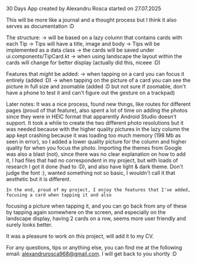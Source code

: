 30 Days App
created by Alexandru Rosca
started on 27.07.2025

This will be more like a journal and a thought process but I think it also serves as documentation :D

The structure:
    -> will be based on a lazy column that contains cards with each Tip
        -> Tips will have a title, image and body
        -> Tips will be implemented as a data class 
        -> the cards will be saved under ui.components/TipCard.kt
    -> when using landscape the layout within the cards will change for better display (actually did this, niceee :D)

Features that *might* be added:
    -> when tapping on a card you can focus it entirely (added :D)
    -> when tapping on the picture of a card you can see the picture in full size and zoomable (added :D but not sure if zoomable,
                                don't have a phone to test it and can't figure out the gesture on a trackpad)

Later notes:
    It was a nice process, found new things, like routes for different pages (proud of that feature),
also spent a lot of time on adding the photos since they were in HEIC format that apparently Android Studio doesn't support.
It took a while to create the two different photo resolutions but it was needed because with the higher quality pictures in the
lazy column the app kept crashing because it was loading too much memory (198 Mb as seen in error), so I added a lower
quality picture for the column and higher quality for when you focus the photo.
    Importing the themes from Google was also a blast (not), since there was no clear explanation on how to add it, I had files that
had no correspondent in my project, but with loads of research I got it done (had to :D), and also have light & dark theme.
    Don't judge the font :), wanted something not so basic, I wouldn't call it that aesthetic but it is different.
    
    In the end, proud of my project, I enjoy the features that I've added, focusing a card when tapping it and also
focusing a picture when tapping it, and you can go back from any of these by tapping again somewhere on the screen, and
especially on the landscape display, having 2 cards on a row, seems more user friendly and surely looks better.

It was a pleasure to work on this project, will add it to my CV.


For any questions, tips or anything else, you can find me at the following email: alexandrurosca968@gmail.com. I will get back to you shortly :D